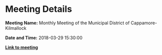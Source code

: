 # Meeting Details

**Meeting Name:** Monthly Meeting of the Municipal District of Cappamore-Kilmallock

**Date and Time:** 2018-03-29 15:30:00

**<a href="https://www.limerick.ie/council/whats-on/monthly-meeting-municipal-district-cappamore-kilmallock-35" target="_blank">Link to meeting</a>**
